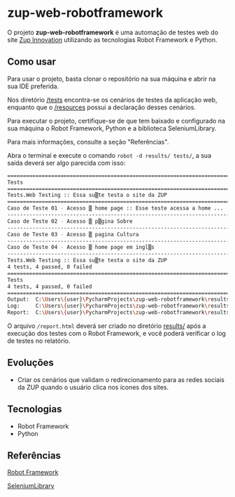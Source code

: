# zup-web-robotframework
O projeto **zup-web-robotframework** é uma automação de testes web do site [Zup Innovation](https://www.zup.com.br/) utilizando as tecnologias Robot Framework e Python.

## Como usar
Para usar o projeto, basta clonar o repositório na sua máquina e abrir na sua IDE preferida.

Nos diretório [/tests](https://github.com/itau-corp/itau-nb3-modules-automacao-apis/tree/main/tests) encontra-se os cenários de testes da aplicação web, enquanto que o [/resources](https://github.com/itau-corp/itau-nb3-modules-automacao-apis/tree/main/resources) possui a declaração desses cenários.

Para executar o projeto, certifique-se de que tem baixado e configurado na sua máquina o Robot Framework, Python e a biblioteca SeleniumLibrary.

Para mais informações, consulte a seção "Referências".

Abra o terminal e execute o comando ``robot -d results/ tests/``, a sua saída deverá ser algo parecida com isso:

````bash
==============================================================================
Tests
==============================================================================
Tests.Web Testing :: Essa su▒te testa o site da ZUP
==============================================================================
Caso de Teste 01 - Acesso ▒ home page :: Esse teste acessa a home ... | PASS |
------------------------------------------------------------------------------
Caso de Teste 02 - Acesso ▒ p▒gina Sobre                              | PASS |
------------------------------------------------------------------------------
Caso de Teste 03 - Acesso ▒ pagina Cultura                            | PASS |
------------------------------------------------------------------------------
Caso de Teste 04 - Acesso ▒ home page em ingl▒s                       | PASS |
------------------------------------------------------------------------------
Tests.Web Testing :: Essa su▒te testa o site da ZUP                   | PASS |
4 tests, 4 passed, 0 failed
==============================================================================
Tests                                                                 | PASS |
4 tests, 4 passed, 0 failed
==============================================================================
Output:  C:\Users\{user}\PycharmProjects\zup-web-robotframework\results\output.xml
Log:     C:\Users\{user}\PycharmProjects\zup-web-robotframework\results\log.html
Report:  C:\Users\{user}\PycharmProjects\zup-web-robotframework\results\report.html
````

O arquivo `/report.html` deverá ser criado no diretório [results/](https://github.com/tiagocbarbosa/zup-web-robotframework/tree/main/results) após a execução dos testes com o Robot Framework, e você poderá verificar o log de testes no relatório.

## Evoluções
- Criar os cenários que validam o redirecionamento para as redes sociais da ZUP quando o usuário clica nos ícones dos sites.

## Tecnologias
- Robot Framework
- Python

## Referências
[Robot Framework](https://robotframework.org/)

[SeleniumLibrary](https://github.com/robotframework/SeleniumLibrary/)